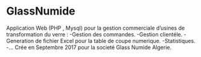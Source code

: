 # GlassNumide
Application Web (PHP , Mysql) pour la gestion commerciale d’usines de transformation du verre :
  -Gestion des commandes.
  -Gestion clientéle.
  -Generation de fichier Excel pour la table de coupe numerique.
  -Statistiques.
  -...
Crée en Septembre 2017 pour la societé Glass Numide Algerie.
